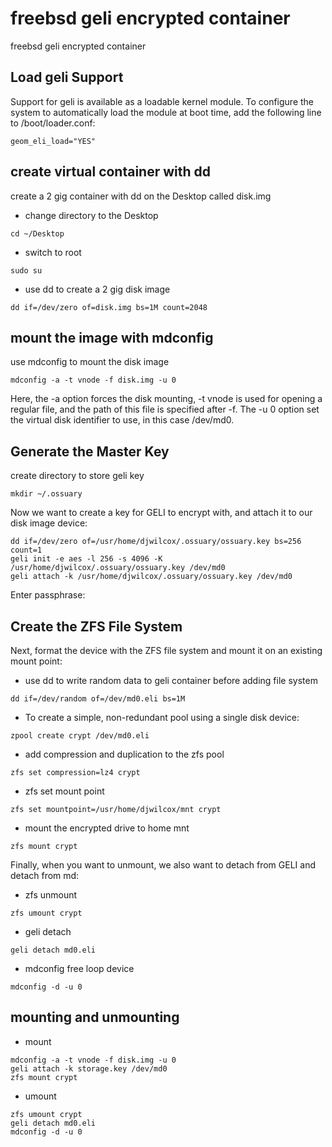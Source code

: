 # freebsd geli encrypted container

freebsd geli encrypted container

## Load geli Support

Support for geli is available as a loadable kernel module. To configure the system to automatically load the module at boot time, add the following line to /boot/loader.conf:

```
geom_eli_load="YES"
```

## create virtual container with dd

create a 2 gig container with dd on the Desktop called disk.img

* change directory to the Desktop

```
cd ~/Desktop
```

* switch to root

```
sudo su
```

* use dd to create a 2 gig disk image

```
dd if=/dev/zero of=disk.img bs=1M count=2048
```

## mount the image with mdconfig

use mdconfig to mount the disk image

```
mdconfig -a -t vnode -f disk.img -u 0
```

Here, the -a option forces the disk mounting, -t vnode is used for opening a regular file, and the path of this file is specified after -f. The -u 0 option set the virtual disk identifier to use, in this case /dev/md0.

## Generate the Master Key

create directory to store geli key

```
mkdir ~/.ossuary
```

Now we want to create a key for GELI to encrypt with, and attach it to our disk image device:

```
dd if=/dev/zero of=/usr/home/djwilcox/.ossuary/ossuary.key bs=256 count=1
geli init -e aes -l 256 -s 4096 -K /usr/home/djwilcox/.ossuary/ossuary.key /dev/md0
geli attach -k /usr/home/djwilcox/.ossuary/ossuary.key /dev/md0
```

Enter passphrase:

## Create the ZFS File System

Next, format the device with the ZFS file system and mount it on an existing mount point:

* use dd to write random data to geli container before adding file system

```
dd if=/dev/random of=/dev/md0.eli bs=1M
```

* To create a simple, non-redundant pool using a single disk device:

```
zpool create crypt /dev/md0.eli
```

* add compression and duplication to the zfs pool

```
zfs set compression=lz4 crypt
```

* zfs set mount point

```
zfs set mountpoint=/usr/home/djwilcox/mnt crypt
```

* mount the encrypted drive to home mnt

```
zfs mount crypt
```

Finally, when you want to unmount, we also want to detach from GELI and detach from md:

* zfs unmount

```
zfs umount crypt
```

* geli detach

```
geli detach md0.eli
```

* mdconfig free loop device

```
mdconfig -d -u 0
```

## mounting and unmounting

* mount

```
mdconfig -a -t vnode -f disk.img -u 0
geli attach -k storage.key /dev/md0
zfs mount crypt
```

* umount

```
zfs umount crypt
geli detach md0.eli
mdconfig -d -u 0
```
	
